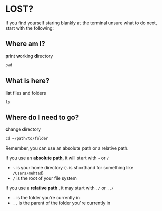 # LOST?

If you find yourself staring blankly at the terminal unsure what to do next, start with the following:

## Where am I?

**p**rint **w**orking **d**irectory 

```
pwd
```

## What is here?

**l**i**s**t files and folders

```
ls
```

## Where do I need to go?

**c**hange **d**irectory

```
cd ~/path/to/folder
```  

Remember, you can use an absolute path or a relative path.

If you use an **absolute path**, it will start with `~` or `/`

- `~` is your home directory (`~` is shorthand for something like `/Users/mehtad`)
- `/` is the root of your file system

If you use a **relative path**., it may start with `./` or `../`


- `.` is the folder you're currently in
- `..` is the parent of the folder you're currently in



